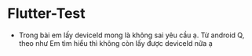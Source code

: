 # Flutter-Test
- Trong bài em lấy deviceId mong là không sai yêu cầu ạ. Từ android Q, theo như Em tìm hiểu thì không còn lấy được deviceId nữa ạ
